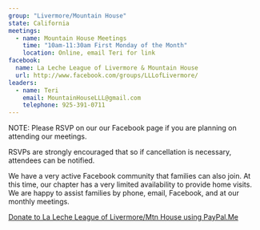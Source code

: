 ```yaml
---
group: "Livermore/Mountain House"
state: California
meetings:
  - name: Mountain House Meetings
    time: "10am-11:30am First Monday of the Month"
    location: Online, email Teri for link
facebook: 
  name: La Leche League of Livermore & Mountain House
  url: http://www.facebook.com/groups/LLLofLivermore/
leaders:
  - name: Teri
    email: MountainHouseLLL@gmail.com
    telephone: 925-391-0711
---
```

NOTE: Please RSVP on our our Facebook page if you are planning on attending our meetings.

RSVPs are strongly encouraged that so if cancellation is necessary, attendees can be notified.

We have a very active Facebook community that families can also join. At this time, our chapter has a very limited availability to provide home visits. We are happy to assist families by phone, email, Facebook, and at our monthly meetings.

[Donate to La Leche League of Livermore/Mtn House using PayPal.Me](https://www.paypal.me/mountainhouselll)